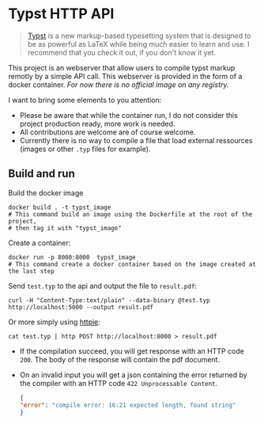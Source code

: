 # Typst HTTP API

<!-- This sentence is from the typst repo -->
> [Typst](https://github.com/typst/typst) is a new markup-based typesetting system
> that is designed to be as powerful as LaTeX while being much easier to learn and use.
I recommend that you check it out, if you don't know it yet.

This project is an webserver that allow users to compile typst markup remotly by a simple API call.
This webserver is provided in the form of a docker container.
*For now there is no official image on any registry.*

I want to bring some elements to you attention:

- Please be aware that while the container run,
  I do not consider this project production ready, more work is needed.
- All contributions are welcome are of course welcome.
- Currently there is no way to compile a file that load external ressources (images or other `.typ` files for example).

## Build and run

Build the docker image

```shell
docker build . -t typst_image
# This command build an image using the Dockerfile at the root of the project,
# then tag it with "typst_image"
```

Create a container:

```shell
docker run -p 8000:8000  typst_image
# This command create a docker container based on the image created at the last step
```

Send `test.typ` to the api and output the file to `result.pdf`:

```shell
curl -H "Content-Type:text/plain" --data-binary @test.typ  http://localhost:5000 --output result.pdf
```

Or more simply using [httpie](https://httpie.io/cli):

```shell
cat test.typ | http POST http://localhost:8000 > result.pdf
```

- If the compilation succeed, you will get response with an HTTP code `200`.
The body of the response will contain the pdf document.
- On an invalid input you will get a json containing the error returned by the compiler with an HTTP code `422 Unprocessable Content`.

    ```json
    {
    "error": "compile error: 16:21 expected length, found string"
    }
    ```
